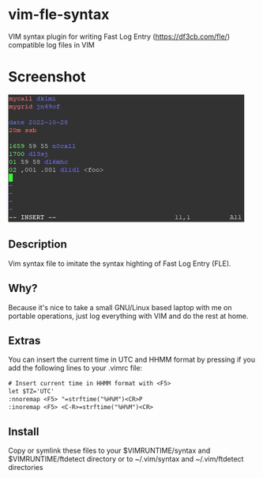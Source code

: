 # vim-fle-syntax

VIM syntax plugin for writing Fast Log Entry (https://df3cb.com/fle/) compatible log files in VIM

# Screenshot

![screenshot](/screenshot.jpg?raw=true "screenshot")

## Description

Vim syntax file to imitate the syntax highting of Fast Log Entry (FLE).

## Why?

Because it's nice to take a small GNU/Linux based laptop with me on portable operations, just log everything with VIM and do the rest at home.

## Extras

You can insert the current time in UTC and HHMM format by pressing <F5> if you add the following lines to your .vimrc file:

    # Insert current time in HHMM format with <F5>
    let $TZ='UTC'
    :nnoremap <F5> "=strftime("%H%M")<CR>P
    :inoremap <F5> <C-R>=strftime("%H%M")<CR>

## Install

Copy or symlink these files to your $VIMRUNTIME/syntax and $VIMRUNTIME/ftdetect directory or to
~/.vim/syntax and ~/.vim/ftdetect directories
